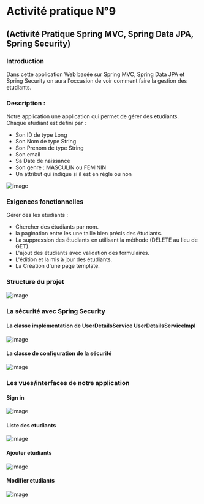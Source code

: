 ﻿# Activité pratique N°9
## (Activité Pratique Spring MVC, Spring Data JPA, Spring Security)
### Introduction
Dans cette application Web basée sur Spring MVC, Spring Data JPA et Spring Security on aura l'occasion de voir comment faire la gestion des etudiants.
### Description :
Notre application une application qui permet de gérer des etudiants.
Chaque etudiant est défini par :
- Son ID de type Long
- Son Nom de type String
- Son Prenom de type String
- Son email
- Sa Date de naissance
 - Son genre : MASCULIN ou FEMININ
 - Un attribut qui indique si il est en règle ou non

![image](https://user-images.githubusercontent.com/84138772/168612300-7f47ef41-aa39-4864-ba3e-f479cd28c322.png)

### Exigences fonctionnelles
Gérer des les etudiants :
- Chercher des étudiants par nom.
- la pagination entre les une taille bien précis des étudiants.
- La suppression des étudiants en utilisant la méthode (DELETE au lieu de GET).
- L'ajout des étudiants avec validation des formulaires.
- L'édition et la mis à jour des étudiants.
- La Création d'une page template.

### Structure du projet
![image](https://user-images.githubusercontent.com/84138772/168613529-c560547e-8656-4fb0-8ee9-726d1bdbe233.png)

### La sécurité avec Spring Security
#### La classe implémentation de UserDetailsService UserDetailsServiceImpl

![image](https://user-images.githubusercontent.com/84138772/168614028-6592f661-7112-4984-83e3-ced9edfd3ea4.png)

#### La classe de configuration de la sécurité

![image](https://user-images.githubusercontent.com/84138772/168614313-b3873049-7428-4169-a347-215172c92198.png)


### Les vues/interfaces de notre application
#### Sign in
![image](https://user-images.githubusercontent.com/84138772/168594585-cb0a5d09-200b-4d1f-b63e-3a849d9e5144.png)
#### Liste des etudiants
![image](https://user-images.githubusercontent.com/84138772/168615069-bde5637a-aea1-4112-aa3e-4aa043d03732.png)
#### Ajouter etudiants
![image](https://user-images.githubusercontent.com/84138772/168615270-80af70ff-e932-479e-967e-b8bd9498003f.png)
#### Modifier etudiants
![image](https://user-images.githubusercontent.com/84138772/168615391-dd5972da-edae-45f4-8366-1928a4e9a25f.png)
